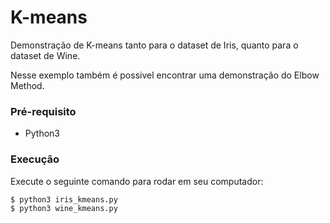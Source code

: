 # K-means

Demonstração de K-means tanto para o dataset de Iris, quanto para o dataset de Wine.

Nesse exemplo também é possivel encontrar uma demonstração do Elbow Method.

### Pré-requisito
 - Python3


### Execução
Execute o seguinte comando para rodar em seu computador:
```bash
$ python3 iris_kmeans.py
$ python3 wine_kmeans.py
```